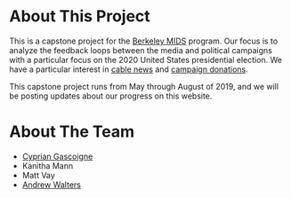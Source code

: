 # About This Project

This is a capstone project for the [Berkeley MIDS](https://datascience.berkeley.edu/academics/) program. Our focus is to analyze the feedback loops between the media and political campaigns with a particular focus on the 2020 United States presidential election. We have a particular interest in [cable news](https://fivethirtyeight.com/features/cable-news-is-covering-biden-as-much-as-every-other-democratic-candidate-combined/) and [campaign donations](https://projects.fivethirtyeight.com/2020-fundraising/).

This capstone project runs from May through August of 2019, and we will be posting updates about our progress on this website.

# About The Team

- [Cyprian Gascoigne](https://github.com/kippig)
- Kanitha Mann
- Matt Vay
- [Andrew Walters](https://github.com/andrewfwalters)
